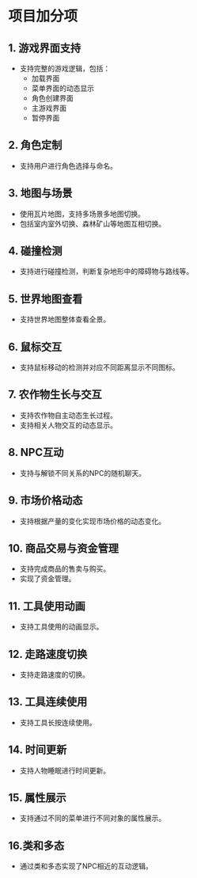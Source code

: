 
# 项目加分项

## 1. 游戏界面支持
- 支持完整的游戏逻辑，包括：
  - 加载界面
  - 菜单界面的动态显示
  - 角色创建界面
  - 主游戏界面
  - 暂停界面

## 2. 角色定制
- 支持用户进行角色选择与命名。

## 3. 地图与场景
- 使用瓦片地图，支持多场景多地图切换。
- 包括室内室外切换、森林矿山等地图互相切换。

## 4. 碰撞检测
- 支持进行碰撞检测，判断复杂地形中的障碍物与路线等。

## 5. 世界地图查看
- 支持世界地图整体查看全景。

## 6. 鼠标交互
- 支持鼠标移动的检测并对应不同距离显示不同图标。

## 7. 农作物生长与交互
- 支持农作物自主动态生长过程。
- 支持相关人物交互的动态显示。

## 8. NPC互动
- 支持与解锁不同关系的NPC的随机聊天。

## 9. 市场价格动态
- 支持根据产量的变化实现市场价格的动态变化。

## 10. 商品交易与资金管理
- 支持完成商品的售卖与购买。
- 实现了资金管理。

## 11. 工具使用动画
- 支持工具使用的动画显示。

## 12. 走路速度切换
- 支持走路速度的切换。

## 13. 工具连续使用
- 支持工具长按连续使用。

## 14. 时间更新
- 支持人物睡眠进行时间更新。

## 15. 属性展示
- 支持通过不同的菜单进行不同对象的属性展示。

## 16.类和多态
- 通过类和多态实现了NPC相近的互动逻辑。
